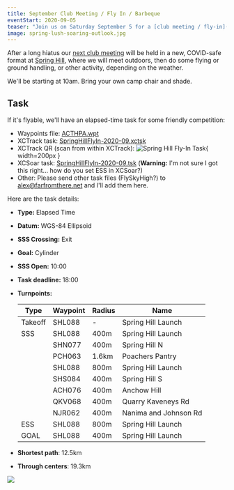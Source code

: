 ```yaml
---
title: September Club Meeting / Fly In / Barbeque
eventStart: 2020-09-05
teaser: "Join us on Saturday September 5 for a [club meeting / fly-in](/events/club-meeting-sep-2020) at Spring Hill."
image: spring-lush-soaring-outlook.jpg
---
```

After a long hiatus our [next club meeting](/events/club-meeting-sep-2020) will be held in a new, COVID-safe format at [Spring Hill](https://siteguide.org.au/Sites/Spring%20Hill.html), where we will meet outdoors, then do some flying or ground handling, or other activity, depending on the weather.

We'll be starting at 10am.
Bring your own camp chair and shade.

## Task

If it's flyable, we'll have an elapsed-time task for some friendly competition:

- Waypoints file: <a href='/files/waypoints/ACTHPA.wpt' download>ACTHPA.wpt</a>
- XCTrack task: <a href='/files/tasks/SpringHillFlyIn-2020-09.xctsk' download>SpringHillFlyIn-2020-09.xctsk</a>
- XCTrack QR (scan from within XCTrack): ![Spring Hill Fly-In Task](/files/tasks/SpringHillFlyIn-2020-09.jpg){ width=200px }
- XCSoar task: <a href='/files/tasks/SpringHillFlyIn-2020-09.tsk' download>SpringHillFlyIn-2020-09.tsk</a> (**Warning:** I'm not sure I got this right... how do you set ESS in XCSoar?)
- Other: Please send other task files (FlySkyHigh?) to <a href='mailto:alex@farfromthere.net'>alex@farfromthere.net</a> and I'll add them here.

Here are the task details:

- **Type:** Elapsed Time
- **Datum:** WGS-84 Ellipsoid
- **SSS Crossing:** Exit
- **Goal:** Cylinder
- **SSS Open:** 10:00
- **Task deadline:** 18:00
- **Turnpoints:**

    | Type    | Waypoint | Radius | Name                        |
    |---------|----------|--------| ----------------------------|
    | Takeoff | SHL088   |      - | Spring Hill Launch          |
    | SSS     | SHL088   |   400m | Spring Hill Launch          |
    |         | SHN077   |   400m | Spring Hill N               |
    |         | PCH063   |  1.6km | Poachers Pantry             |
    |         | SHL088   |   800m | Spring Hill Launch          |
    |         | SHS084   |   400m | Spring Hill S               |
    |         | ACH076   |   400m | Anchow Hill                 |
    |         | QKV068   |   400m | Quarry Kaveneys Rd          |
    |         | NJR062   |   400m | Nanima and Johnson Rd       |
    | ESS     | SHL088   |   800m | Spring Hill Launch          |
    | GOAL    | SHL088   |   400m | Spring Hill Launch          |

- **Shortest path**: 12.5km
- **Through centers**: 19.3km

![](/images/spring-lush-soaring-outlook.jpg)
